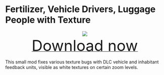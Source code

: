 # Fertilizer, Vehicle Drivers, Luggage People with Texture

<div align=center><img src="_media/Anno1800/mod_banners/smallmodscollection/banner17.png"/></div>

<div align=center><a href="https://g-4169.modapi.io/v1/games/4169/mods/3227771/files/4129742/download"> <font size="40">Download now</font></a></div>

This small mod fixes various texture bugs with DLC vehicle and inhabitant feedback units, visible as white textures on certain zoom levels.